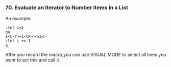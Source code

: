 ### 70. Evaluate an Iterator to Number Items in a List

An example:
```
:let i=1
qa
I<C-r>=i<CR>)<Esc>
:let i += 1
q
```
After you record the macro,you can use VISUAL MODE to select all lines you want to act this and call it.
